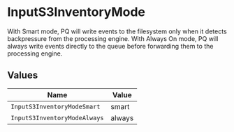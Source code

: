 # InputS3InventoryMode

With Smart mode, PQ will write events to the filesystem only when it detects backpressure from the processing engine. With Always On mode, PQ will always write events directly to the queue before forwarding them to the processing engine.


## Values

| Name                         | Value                        |
| ---------------------------- | ---------------------------- |
| `InputS3InventoryModeSmart`  | smart                        |
| `InputS3InventoryModeAlways` | always                       |